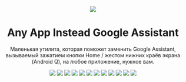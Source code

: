 <div align="center">
  <img src="https://github.com/rx1310/a2iga/blob/master/app/src/main/res/mipmap-xhdpi/ic_launcher_foreground.png?raw=true">
  <h1>Any App Instead Google Assistant</h1>
  <p>Маленькая утилита, которая поможет заменить Google Assistant, вызываемый зажатием кнопки Home / жестом нижних краёв экрана (Android Q), на любое приложение, нужное вам.</p>
  <p>
    <img src="https://img.shields.io/badge/min%20api%20level-22%2B-brightgreen?style=flat">
    <img src="https://visitor-badge.laobi.icu/badge?page_id=rx1310.a2iga">
    <img src="https://img.shields.io/github/v/release/rx1310/a2iga">
    <img src="https://img.shields.io/github/license/rx1310/a2iga">
    <img src="https://img.shields.io/github/downloads/rx1310/a2iga/total">
    <img src="https://img.shields.io/github/languages/code-size/rx1310/a2iga">
    <img src="https://img.shields.io/github/repo-size/rx1310/a2iga">
    <img src="https://img.shields.io/github/languages/count/rx1310/a2iga">
    <img src="https://img.shields.io/github/languages/top/rx1310/a2iga">
    <img src="https://img.shields.io/github/stars/rx1310/a2iga">
    <img src="https://img.shields.io/github/watchers/rx1310/a2iga">
    <img src="https://img.shields.io/github/forks/rx1310/a2iga">
  </p>
  
</div>
